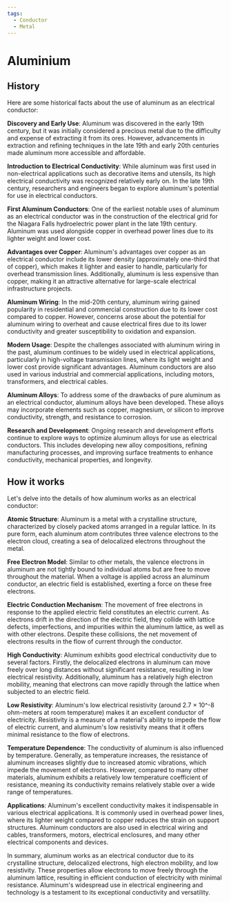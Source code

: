 ```yaml
---
tags:
  - Conductor
  - Metal
---
```


<head>
    <meta charset="UTF-8">
    <meta name="viewport" content="width=device-width, initial-scale=1.0">
    <meta name="description" content="Welcome to ac-electricity! Here you will learn more about electricity, the different components used to make an electrical circuit as well as their features and use cases.">
    <meta name="keywords" content="alexis carbillet, carbillet, electricity, capacitors, conductors, diodes, electronic, energy source, hardware, home appliances, inductors, insulators, resistors, semi-conductors">
    <meta name="author" content="Alexis Carbillet ">
</head>

# Aluminium

## History

Here are some historical facts about the use of aluminum as an electrical conductor:

**Discovery and Early Use**: Aluminum was discovered in the early 19th century, but it was initially considered a precious metal due to the difficulty and expense of extracting it from its ores. However, advancements in extraction and refining techniques in the late 19th and early 20th centuries made aluminum more accessible and affordable.

**Introduction to Electrical Conductivity**: While aluminum was first used in non-electrical applications such as decorative items and utensils, its high electrical conductivity was recognized relatively early on. In the late 19th century, researchers and engineers began to explore aluminum's potential for use in electrical conductors.

**First Aluminum Conductors**: One of the earliest notable uses of aluminum as an electrical conductor was in the construction of the electrical grid for the Niagara Falls hydroelectric power plant in the late 19th century. Aluminum was used alongside copper in overhead power lines due to its lighter weight and lower cost.

**Advantages over Copper**: Aluminum's advantages over copper as an electrical conductor include its lower density (approximately one-third that of copper), which makes it lighter and easier to handle, particularly for overhead transmission lines. Additionally, aluminum is less expensive than copper, making it an attractive alternative for large-scale electrical infrastructure projects.

**Aluminum Wiring**: In the mid-20th century, aluminum wiring gained popularity in residential and commercial construction due to its lower cost compared to copper. However, concerns arose about the potential for aluminum wiring to overheat and cause electrical fires due to its lower conductivity and greater susceptibility to oxidation and expansion.

**Modern Usage**: Despite the challenges associated with aluminum wiring in the past, aluminum continues to be widely used in electrical applications, particularly in high-voltage transmission lines, where its light weight and lower cost provide significant advantages. Aluminum conductors are also used in various industrial and commercial applications, including motors, transformers, and electrical cables.

**Aluminum Alloys**: To address some of the drawbacks of pure aluminum as an electrical conductor, aluminum alloys have been developed. These alloys may incorporate elements such as copper, magnesium, or silicon to improve conductivity, strength, and resistance to corrosion.

**Research and Development**: Ongoing research and development efforts continue to explore ways to optimize aluminum alloys for use as electrical conductors. This includes developing new alloy compositions, refining manufacturing processes, and improving surface treatments to enhance conductivity, mechanical properties, and longevity.

## How it works

Let's delve into the details of how aluminum works as an electrical conductor:

**Atomic Structure**: Aluminum is a metal with a crystalline structure, characterized by closely packed atoms arranged in a regular lattice. In its pure form, each aluminum atom contributes three valence electrons to the electron cloud, creating a sea of delocalized electrons throughout the metal.

**Free Electron Model**: Similar to other metals, the valence electrons in aluminum are not tightly bound to individual atoms but are free to move throughout the material. When a voltage is applied across an aluminum conductor, an electric field is established, exerting a force on these free electrons.

**Electric Conduction Mechanism**: The movement of free electrons in response to the applied electric field constitutes an electric current. As electrons drift in the direction of the electric field, they collide with lattice defects, imperfections, and impurities within the aluminum lattice, as well as with other electrons. Despite these collisions, the net movement of electrons results in the flow of current through the conductor.

**High Conductivity**: Aluminum exhibits good electrical conductivity due to several factors. Firstly, the delocalized electrons in aluminum can move freely over long distances without significant resistance, resulting in low electrical resistivity. Additionally, aluminum has a relatively high electron mobility, meaning that electrons can move rapidly through the lattice when subjected to an electric field.

**Low Resistivity**: Aluminum's low electrical resistivity (around 2.7 × 10^-8 ohm-meters at room temperature) makes it an excellent conductor of electricity. Resistivity is a measure of a material's ability to impede the flow of electric current, and aluminum's low resistivity means that it offers minimal resistance to the flow of electrons.

**Temperature Dependence**: The conductivity of aluminum is also influenced by temperature. Generally, as temperature increases, the resistance of aluminum increases slightly due to increased atomic vibrations, which impede the movement of electrons. However, compared to many other materials, aluminum exhibits a relatively low temperature coefficient of resistance, meaning its conductivity remains relatively stable over a wide range of temperatures.

**Applications**: Aluminum's excellent conductivity makes it indispensable in various electrical applications. It is commonly used in overhead power lines, where its lighter weight compared to copper reduces the strain on support structures. Aluminum conductors are also used in electrical wiring and cables, transformers, motors, electrical enclosures, and many other electrical components and devices.

In summary, aluminum works as an electrical conductor due to its crystalline structure, delocalized electrons, high electron mobility, and low resistivity. These properties allow electrons to move freely through the aluminum lattice, resulting in efficient conduction of electricity with minimal resistance. Aluminum's widespread use in electrical engineering and technology is a testament to its exceptional conductivity and versatility.
